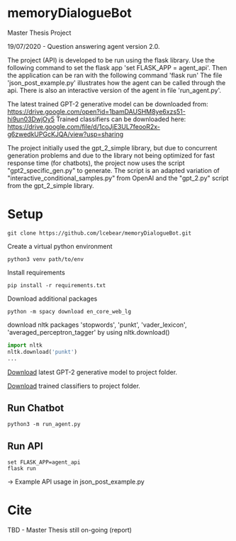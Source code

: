 # memoryDialogueBot
Master Thesis Project


19/07/2020 - Question answering agent version 2.0. 

The project (API) is developed to be run using the flask library.
Use the following command to set the flask app 'set FLASK_APP = agent_api'.
Then the application can be ran with the following command 'flask run'
The file 'json_post_example.py' illustrates how the agent can be called through the api.
There is also an interactive version of the agent in file 'run_agent.py'.

The latest trained GPT-2 generative model can be downloaded from: https://drive.google.com/open?id=1bamDAUSHM8ye6xzs51-hi9un03DwjOy5
Trained classifiers can be downloaded here: https://drive.google.com/file/d/1coJjE3UL7feooR2x-g6zwedkUPGcKJQA/view?usp=sharing

The project initially used the gpt_2_simple library, but due to concurrent generation problems
and due to the library not being optimized for fast response time (for chatbots), the project now uses
the script "gpt2_specific_gen.py" to generate. 
The script is an adapted variation of "interactive_conditional_samples.py" from OpenAI and the "gpt_2.py" script from the gpt_2_simple library.


# Setup
```
git clone https://github.com/lcebear/memoryDialogueBot.git
```
Create a virtual python environment
```
python3 venv path/to/env
```
Install requirements
```
pip install -r requirements.txt
```
Download additional packages
```
python -m spacy download en_core_web_lg
```
download nltk packages 'stopwords', 'punkt', 'vader_lexicon', 'averaged_perceptron_tagger' by using nltk.download()
```python
import nltk
nltk.download('punkt')
...
```
[Download](https://drive.google.com/open?id=1bamDAUSHM8ye6xzs51-hi9un03DwjOy5) latest GPT-2 generative model to project folder.

[Download](https://drive.google.com/file/d/1coJjE3UL7feooR2x-g6zwedkUPGcKJQA/view?usp=sharing) trained classifiers to project folder.

## Run Chatbot
```
python3 -m run_agent.py 
```
## Run API
```
set FLASK_APP=agent_api
flask run
```
-> Example API usage in json_post_example.py

# Cite
TBD - Master Thesis still on-going (report)

